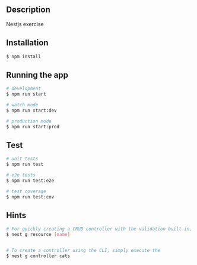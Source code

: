 ## Description

Nestjs exercise

## Installation

```bash
$ npm install
```

## Running the app

```bash
# development
$ npm run start

# watch mode
$ npm run start:dev

# production mode
$ npm run start:prod
```

## Test

```bash
# unit tests
$ npm run test

# e2e tests
$ npm run test:e2e

# test coverage
$ npm run test:cov
```



## Hints
```bash
# For quickly creating a CRUD controller with the validation built-in, you may use the CLI's CRUD generator: 
$ nest g resource [name]


# To create a controller using the CLI, simply execute the 
$ nest g controller cats